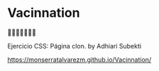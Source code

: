 # Vacinnation

💉💉💉💉💉💉💉

Ejercicio CSS: Página clon.  by Adhiari Subekti



https://monserratalvarezm.github.io/Vacinnation/
